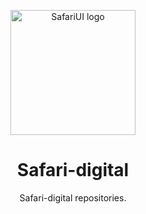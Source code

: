 <p align="center">
    <img width="200" src="https://avatars.githubusercontent.com/u/133657211?s=500&v=4" alt="SafariUI logo">
</p>
<h1 align="center">Safari-digital</h1>

<p align="center">
Safari-digital repositories.
</p>
